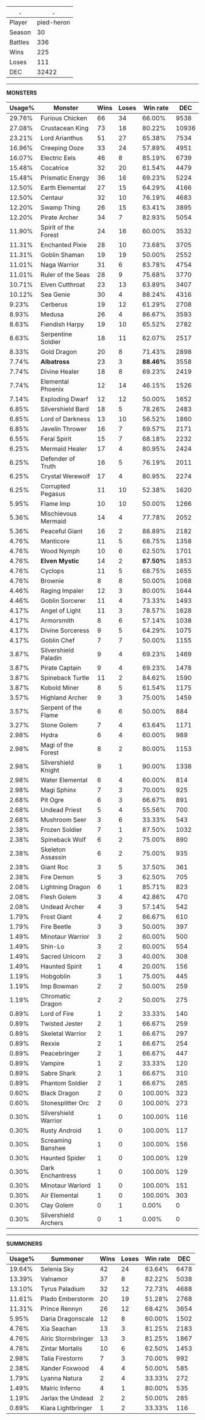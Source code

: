 .|.
|-|-
Player|pied-heron
Season|30
Battles|336
Wins|225
Loses|111
DEC|32422

---
**MONSTERS**

Usage%|Monster|Wins|Loses|Win rate|DEC|
-|-|-|-|-|-|
29.76%|Furious Chicken|66|34|66.00%|9538|
27.08%|Crustacean King|73|18|80.22%|10936|
23.21%|Lord Arianthus|51|27|65.38%|7534|
16.96%|Creeping Ooze|33|24|57.89%|4951|
16.07%|Electric Eels|46|8|85.19%|6739|
15.48%|Cocatrice|32|20|61.54%|4479|
15.48%|Prismatic Energy|36|16|69.23%|5224|
12.50%|Earth Elemental|27|15|64.29%|4166|
12.50%|Centaur|32|10|76.19%|4683|
12.20%|Swamp Thing|26|15|63.41%|3895|
12.20%|Pirate Archer|34|7|82.93%|5054|
11.90%|Spirit of the Forest|24|16|60.00%|3532|
11.31%|Enchanted Pixie|28|10|73.68%|3705|
11.31%|Goblin Shaman|19|19|50.00%|2552|
11.01%|Naga Warrior|31|6|83.78%|4754|
11.01%|Ruler of the Seas|28|9|75.68%|3770|
10.71%|Elven Cutthroat|23|13|63.89%|3407|
10.12%|Sea Genie|30|4|88.24%|4316|
9.23%|Cerberus|19|12|61.29%|2708|
8.93%|Medusa|26|4|86.67%|3593|
8.63%|Fiendish Harpy|19|10|65.52%|2782|
8.63%|Serpentine Soldier|18|11|62.07%|2517|
8.33%|Gold Dragon|20|8|71.43%|2898|
7.74%|**Albatross**|23|3|**88.46%**|3558|
7.74%|Divine Healer|18|8|69.23%|2419|
7.74%|Elemental Phoenix|12|14|46.15%|1526|
7.14%|Exploding Dwarf|12|12|50.00%|1652|
6.85%|Silvershield Bard|18|5|78.26%|2483|
6.85%|Lord of Darkness|13|10|56.52%|1860|
6.85%|Javelin Thrower|16|7|69.57%|2171|
6.55%|Feral Spirit|15|7|68.18%|2232|
6.25%|Mermaid Healer|17|4|80.95%|2424|
6.25%|Defender of Truth|16|5|76.19%|2011|
6.25%|Crystal Werewolf|17|4|80.95%|2274|
6.25%|Corrupted Pegasus|11|10|52.38%|1620|
5.95%|Flame Imp|10|10|50.00%|1266|
5.36%|Mischievous Mermaid|14|4|77.78%|2052|
5.36%|Peaceful Giant|16|2|88.89%|2182|
4.76%|Manticore|11|5|68.75%|1358|
4.76%|Wood Nymph|10|6|62.50%|1701|
4.76%|**Elven Mystic**|14|2|**87.50%**|1853|
4.76%|Cyclops|11|5|68.75%|1655|
4.76%|Brownie|8|8|50.00%|1068|
4.46%|Raging Impaler|12|3|80.00%|1644|
4.46%|Goblin Sorcerer|11|4|73.33%|1493|
4.17%|Angel of Light|11|3|78.57%|1628|
4.17%|Armorsmith|8|6|57.14%|1038|
4.17%|Divine Sorceress|9|5|64.29%|1075|
4.17%|Goblin Chef|7|7|50.00%|1155|
3.87%|Silvershield Paladin|9|4|69.23%|1469|
3.87%|Pirate Captain|9|4|69.23%|1478|
3.87%|Spineback Turtle|11|2|84.62%|1590|
3.87%|Kobold Miner|8|5|61.54%|1175|
3.57%|Highland Archer|9|3|75.00%|1459|
3.57%|Serpent of the Flame|6|6|50.00%|884|
3.27%|Stone Golem|7|4|63.64%|1171|
2.98%|Hydra|6|4|60.00%|989|
2.98%|Magi of the Forest|8|2|80.00%|1153|
2.98%|Silvershield Knight|9|1|90.00%|1338|
2.98%|Water Elemental|6|4|60.00%|814|
2.98%|Magi Sphinx|7|3|70.00%|925|
2.68%|Pit Ogre|6|3|66.67%|891|
2.68%|Undead Priest|5|4|55.56%|700|
2.68%|Mushroom Seer|3|6|33.33%|543|
2.38%|Frozen Soldier|7|1|87.50%|1032|
2.38%|Spineback Wolf|6|2|75.00%|890|
2.38%|Skeleton Assassin|6|2|75.00%|935|
2.38%|Giant Roc|3|5|37.50%|361|
2.38%|Fire Demon|5|3|62.50%|705|
2.08%|Lightning Dragon|6|1|85.71%|823|
2.08%|Flesh Golem|3|4|42.86%|470|
2.08%|Undead Archer|4|3|57.14%|542|
1.79%|Frost Giant|4|2|66.67%|610|
1.79%|Fire Beetle|3|3|50.00%|397|
1.49%|Minotaur Warrior|3|2|60.00%|500|
1.49%|Shin-Lo|3|2|60.00%|554|
1.49%|Sacred Unicorn|2|3|40.00%|308|
1.49%|Haunted Spirit|1|4|20.00%|156|
1.19%|Hobgoblin|3|1|75.00%|445|
1.19%|Imp Bowman|2|2|50.00%|259|
1.19%|Chromatic Dragon|2|2|50.00%|275|
0.89%|Lord of Fire|1|2|33.33%|140|
0.89%|Twisted Jester|2|1|66.67%|259|
0.89%|Skeletal Warrior|2|1|66.67%|297|
0.89%|Rexxie|2|1|66.67%|254|
0.89%|Peacebringer|2|1|66.67%|447|
0.89%|Vampire|1|2|33.33%|120|
0.89%|Sabre Shark|2|1|66.67%|310|
0.89%|Phantom Soldier|2|1|66.67%|285|
0.60%|Black Dragon|2|0|100.00%|323|
0.60%|Stonesplitter Orc|2|0|100.00%|273|
0.30%|Silvershield Warrior|1|0|100.00%|116|
0.30%|Rusty Android|1|0|100.00%|117|
0.30%|Screaming Banshee|1|0|100.00%|156|
0.30%|Haunted Spider|1|0|100.00%|129|
0.30%|Dark Enchantress|1|0|100.00%|129|
0.30%|Minotaur Warlord|1|0|100.00%|151|
0.30%|Air Elemental|1|0|100.00%|303|
0.30%|Clay Golem|0|1|0.00%|0|
0.30%|Silvershield Archers|0|1|0.00%|0|

---
**SUMMONERS**

Usage%|Summoner|Wins|Loses|Win rate|DEC|
-|-|-|-|-|-|
19.64%|Selenia Sky|42|24|63.64%|6478|
13.39%|Valnamor|37|8|82.22%|5038|
13.10%|Tyrus Paladium|32|12|72.73%|4688|
11.61%|Plado Emberstorm|20|19|51.28%|2768|
11.31%|Prince Rennyn|26|12|68.42%|3654|
5.95%|Daria Dragonscale|12|8|60.00%|1502|
4.76%|Xia Seachan|13|3|81.25%|2183|
4.76%|Alric Stormbringer|13|3|81.25%|1867|
4.76%|Zintar Mortalis|10|6|62.50%|1453|
2.98%|Talia Firestorm|7|3|70.00%|992|
2.38%|Xander Foxwood|4|4|50.00%|585|
1.79%|Lyanna Natura|2|4|33.33%|272|
1.49%|Malric Inferno|4|1|80.00%|535|
1.19%|Jarlax the Undead|2|2|50.00%|285|
0.89%|Kiara Lightbringer|1|2|33.33%|116|
